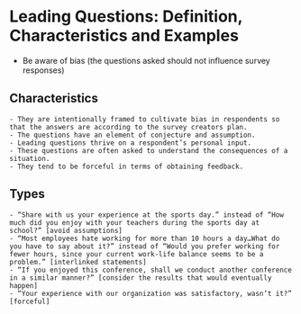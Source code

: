 # Leading Questions: Definition, Characteristics and Examples

- Be aware of bias (the questions asked should not influence survey responses)

## Characteristics

    - They are intentionally framed to cultivate bias in respondents so that the answers are according to the survey creators plan.
    - The questions have an element of conjecture and assumption.
    - Leading questions thrive on a respondent’s personal input.
    - These questions are often asked to understand the consequences of a situation.
    - They tend to be forceful in terms of obtaining feedback.

## Types

    - “Share with us your experience at the sports day.” instead of “How much did you enjoy with your teachers during the sports day at school?” [avoid assumptions]
    - “Most employees hate working for more than 10 hours a day…What do you have to say about it?” instead of “Would you prefer working for fewer hours, since your current work-life balance seems to be a problem.” [interlinked statements]
    - “If you enjoyed this conference, shall we conduct another conference in a similar manner?” [consider the results that would eventually happen]
    - “Your experience with our organization was satisfactory, wasn’t it?” [forceful]
  

